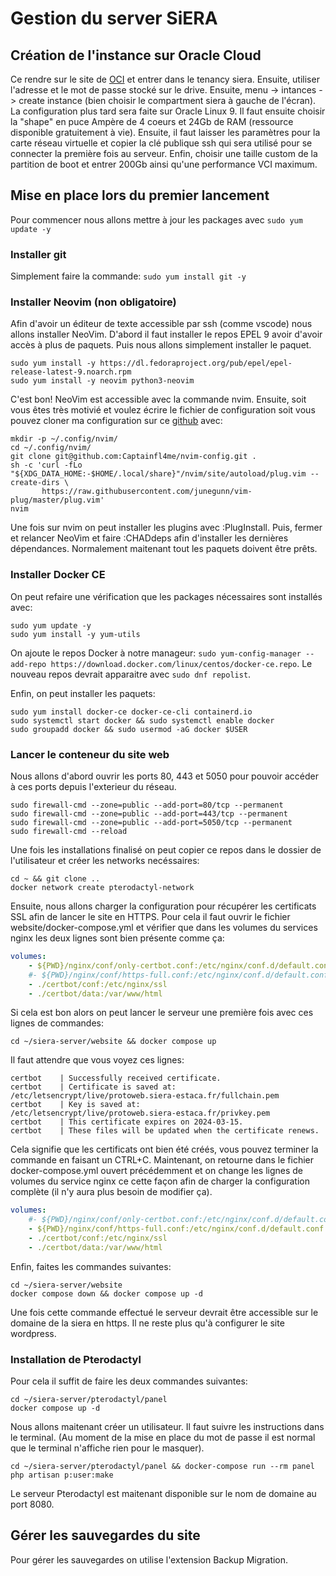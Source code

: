 # Gestion du server SiERA

## Création de l'instance sur Oracle Cloud

Ce rendre sur le site de [OCI](https://www.oracle.com/cloud/sign-in.html) et entrer dans le tenancy siera. Ensuite, utiliser l'adresse et le mot de passe stocké sur le drive. Ensuite, menu -> intances -> create instance (bien choisir le compartment siera à gauche de l'écran). La configuration plus tard sera faite sur Oracle Linux 9. Il faut ensuite choisir la "shape" en puce Ampère de 4 coeurs et 24Gb de RAM (ressource disponible gratuitement à vie). Ensuite, il faut laisser les paramètres pour la carte réseau virtuelle et copier la clé publique ssh qui sera utilisé pour se connecter la première fois au serveur. Enfin, choisir une taille custom de la partition de boot et entrer 200Gb ainsi qu'une performance VCI maximum.

## Mise en place lors du premier lancement

Pour commencer nous allons mettre à jour les packages avec ```sudo yum update -y```

### Installer git

Simplement faire la commande: ```sudo yum install git -y```

### Installer Neovim (non obligatoire)

Afin d'avoir un éditeur de texte accessible par ssh (comme vscode) nous allons installer NeoVim. D'abord il faut installer le repos EPEL 9 avoir d'avoir accès à plus de paquets. Puis nous allons simplement installer le paquet.

```
sudo yum install -y https://dl.fedoraproject.org/pub/epel/epel-release-latest-9.noarch.rpm
sudo yum install -y neovim python3-neovim
```

C'est bon! NeoVim est accessible avec la commande nvim. Ensuite, soit vous êtes très motivié et voulez écrire le fichier de configuration soit vous pouvez cloner ma configuration sur ce [github]() avec:

```
mkdir -p ~/.config/nvim/
cd ~/.config/nvim/
git clone git@github.com:Captainfl4me/nvim-config.git .
sh -c 'curl -fLo "${XDG_DATA_HOME:-$HOME/.local/share}"/nvim/site/autoload/plug.vim --create-dirs \
       https://raw.githubusercontent.com/junegunn/vim-plug/master/plug.vim'
nvim
```
Une fois sur nvim on peut installer les plugins avec :PlugInstall. Puis, fermer et relancer NeoVim et faire :CHADdeps afin d'installer les dernières dépendances. Normalement maitenant tout les paquets doivent être prêts.

### Installer Docker CE

On peut refaire une vérification que les packages nécessaires sont installés avec:

```
sudo yum update -y
sudo yum install -y yum-utils
```

On ajoute le repos Docker à notre manageur: ```sudo yum-config-manager --add-repo https://download.docker.com/linux/centos/docker-ce.repo```. Le nouveau repos devrait apparaitre avec ```sudo dnf repolist```.

Enfin, on peut installer les paquets:

```
sudo yum install docker-ce docker-ce-cli containerd.io
sudo systemctl start docker && sudo systemctl enable docker
sudo groupadd docker && sudo usermod -aG docker $USER
```

### Lancer le conteneur du site web

Nous allons d'abord ouvrir les ports 80, 443 et 5050 pour pouvoir accéder à ces ports depuis l'exterieur du réseau.

```
sudo firewall-cmd --zone=public --add-port=80/tcp --permanent
sudo firewall-cmd --zone=public --add-port=443/tcp --permanent
sudo firewall-cmd --zone=public --add-port=5050/tcp --permanent
sudo firewall-cmd --reload
```

Une fois les installations finalisé on peut copier ce repos dans le dossier de l'utilisateur et créer les networks necéssaires:

```
cd ~ && git clone ..
docker network create pterodactyl-network
```

Ensuite, nous allons charger la configuration pour récupérer les certificats SSL afin de lancer le site en HTTPS. Pour cela il faut ouvrir le fichier website/docker-compose.yml et vérifier que dans les volumes du services nginx les deux lignes sont bien présente comme ça: 

```yml
volumes:
    - ${PWD}/nginx/conf/only-certbot.conf:/etc/nginx/conf.d/default.conf
    #- ${PWD}/nginx/conf/https-full.conf:/etc/nginx/conf.d/default.conf
    - ./certbot/conf:/etc/nginx/ssl
    - ./certbot/data:/var/www/html
```

Si cela est bon alors on peut lancer le serveur une première fois avec ces lignes de commandes:

```
cd ~/siera-server/website && docker compose up
```

Il faut attendre que vous voyez ces lignes:

```
certbot    | Successfully received certificate.
certbot    | Certificate is saved at: /etc/letsencrypt/live/protoweb.siera-estaca.fr/fullchain.pem
certbot    | Key is saved at:         /etc/letsencrypt/live/protoweb.siera-estaca.fr/privkey.pem
certbot    | This certificate expires on 2024-03-15.
certbot    | These files will be updated when the certificate renews.
```

Cela signifie que les certificats ont bien été créés, vous pouvez terminer la commande en faisant un CTRL+C. Maintenant, on retourne dans le fichier docker-compose.yml ouvert précédemment et on change les lignes de volumes du service nginx ce cette façon afin de charger la configuration complète (il n'y aura plus besoin de modifier ça).


```yml
volumes:
	#- ${PWD}/nginx/conf/only-certbot.conf:/etc/nginx/conf.d/default.conf
	- ${PWD}/nginx/conf/https-full.conf:/etc/nginx/conf.d/default.conf
	- ./certbot/conf:/etc/nginx/ssl
	- ./certbot/data:/var/www/html
```

Enfin, faites les commandes suivantes:

```
cd ~/siera-server/website
docker compose down && docker compose up -d
```

Une fois cette commande effectué le serveur devrait être accessible sur le domaine de la siera en https. Il ne reste plus qu'à configurer le site wordpress.

### Installation de Pterodactyl

Pour cela il suffit de faire les deux commandes suivantes:

```
cd ~/siera-server/pterodactyl/panel
docker compose up -d
```

Nous allons maitenant créer un utilisateur. Il faut suivre les instructions dans le terminal. (Au moment de la mise en place du mot de passe il est normal que le terminal n'affiche rien pour le masquer).

```
cd ~/siera-server/pterodactyl/panel && docker-compose run --rm panel php artisan p:user:make
```

Le serveur Pterodactyl est maitenant disponible sur le nom de domaine au port 8080. 

## Gérer les sauvegardes du site

Pour gérer les sauvegardes on utilise l'extension Backup Migration.

